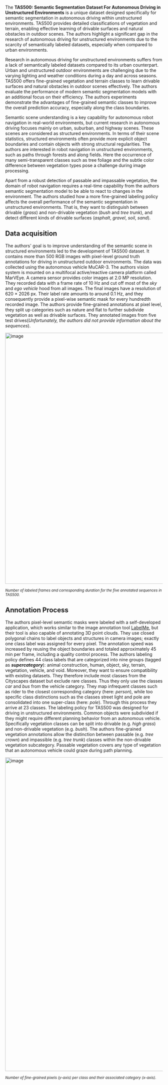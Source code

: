 The **TAS500: Semantic Segmentation Dataset For Autonomous Driving in Unstructured Environments** is a unique dataset designed specifically for semantic segmentation in autonomous driving within unstructured environments. TAS500 provides detailed classifications of vegetation and terrain, enabling effective learning of drivable surfaces and natural obstacles in outdoor scenes. The authors highlight a significant gap in the research of autonomous driving for unstructured environments due to the scarcity of semantically labeled datasets, especially when compared to urban environments.

Research in autonomous driving for unstructured environments suffers from a lack of semantically labeled datasets compared to its urban counterpart. Urban and unstructured outdoor environments are challenging due to the varying lighting and weather conditions during a day and across seasons. TAS500 offers fine-grained vegetation and terrain classes to learn drivable surfaces and natural obstacles in outdoor scenes effectively. The authors evaluate the performance of modern semantic segmentation models with an additional focus on their efficiency. The authors experiments demonstrate the advantages of fine-grained semantic classes to improve the overall prediction accuracy, especially along the class boundaries. 

Semantic scene understanding is a key capability for autonomous robot navigation in real-world environments, but current research in autonomous driving focuses mainly on urban, suburban, and highway scenes. These scenes are considered as structured environments. In terms of their scene statistics, structured environments often provide more explicit object boundaries and contain objects with strong structural regularities. The authors are interested in robot navigation in unstructured environments, such as paths through forests and along fields. Here the occurrence of many semi-transparent classes such as tree foliage and the subtle color difference between vegetation types pose a challenge during image processing. 

Apart from a robust detection of passable and impassable vegetation, the domain of robot navigation requires a real-time capability from the authors semantic segmentation model to be able to react to changes in the environment. The authors studied how a more fine-grained labeling policy affects the overall performance of the semantic segmentation in unstructured environments. That is, they want to distinguish between drivable (_grass_) and non-drivable vegetation (_bush_ and _tree trunk_), and detect different kinds of drivable surfaces (_asphalt_, _gravel_, _soil_, _sand_).

## Data acquisition

The authors' goal is to improve understanding of the semantic scene in structured environments led to the development of TAS500 dataset. It contains more than
500 RGB images with pixel-level ground truth annotations for driving in unstructured outdoor environments. The data was collected using the autonomous vehicle
MuCAR-3. The authors vision system is mounted on a multifocal active/reactive camera platform called MarVEye. A camera sensor provides color images at 2.0 MP resolution. They recorded data with a frame rate of 10 Hz and cut off most of the _sky_ and _ego vehicle_ hood from all images. The final images have a resolution of 620 × 2026 px. Their label rate amounts to around 0.1 Hz, and they consequently provide a pixel-wise semantic mask for every hundredth recorded image. The authors provide fine-grained annotations at pixel level, they split up categories such as nature and flat to further subdivide vegetation as well as drivable surfaces. They annotated images from five test drives(<i>Unfortunately, the authors did not provide information about the sequences</i>).

<img src="https://github.com/dataset-ninja/tas500/assets/120389559/d289c527-6940-4f40-87da-9a865498740c" alt="image" width="800">

<span style="font-size: smaller; font-style: italic;">Number of labeled frames and corresponding duration for the five annotated sequences in TAS500.</span>


## Annotation Process

The authors pixel-level semantic masks were labeled with a self-developed application, which works similar to the image annotation tool [LabelMe](https://github.com/labelmeai/labelme), but their tool is also capable of annotating 3D point clouds. They use closed polygonal chains to label objects and structures in camera images; exactly one class label was assigned for every pixel. The annotation speed was increased by reusing the object boundaries and totaled approximately 45 min per frame, including a quality control process. The authors labeling policy defines 44 class labels that are categorized into nine groups (tagged as ***supercategory***): animal construction, human, object, sky, terrain, vegetation, vehicle, and void. Moreover, they want to ensure compatibility with existing datasets. They therefore include most classes from the Cityscapes dataset but exclude rare classes. Thus they only use the classes _car_ and _bus_ from the vehicle category. They map infrequent classes such as rider to the closest corresponding category (here: _person_), while too specific class distinctions such as the classes street light and pole are consolidated into one super-class (here: _pole_). Through this process they arrive at 23 classes. The labeling policy for TAS500 was designed for driving in unstructured environments. Common objects were subdivided if they might require different planning behavior from an autonomous vehicle. Specifically vegetation classes can be split into drivable (e.g. _high grass_) and non-drivable vegetation (e.g. _bush_). The authors fine-grained vegetation annotations allow the distinction between passable (e.g. _tree crown_) and impassible (e.g. _tree trunk_) classes within the non-drivable vegetation subcategory. Passable vegetation covers any type of vegetation that an autonomous vehicle could graze during path planning.

<img src="https://github.com/dataset-ninja/tas500/assets/120389559/39854d84-e781-49a3-b6cf-af9bc2183649" alt="image" width="1000">

<span style="font-size: smaller; font-style: italic;">Number of fine-grained pixels (y-axis) per class and their associated category (x-axis).</span>

